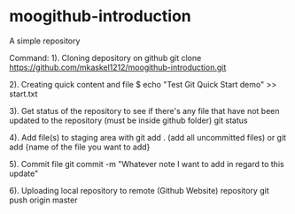 # moogithub-introduction
A simple repository

Command:
1). Cloning depository on github
    git clone https://github.com/mkaskel1212/moogithub-introduction.git

2). Creating quick content and file
    $ echo "Test Git Quick Start demo" >> start.txt

3). Get status of the repository to see if there's any file that have not been updated to the repository (must be inside github folder)
    git status

4). Add file(s) to staging area with
    git add . (add all uncommitted files) or git add {name of the file you want to add}

5). Commit file
    git commit -m "Whatever note I want to add in regard to this update"

6). Uploading local repository to remote (Github Website) repository
    git push origin master